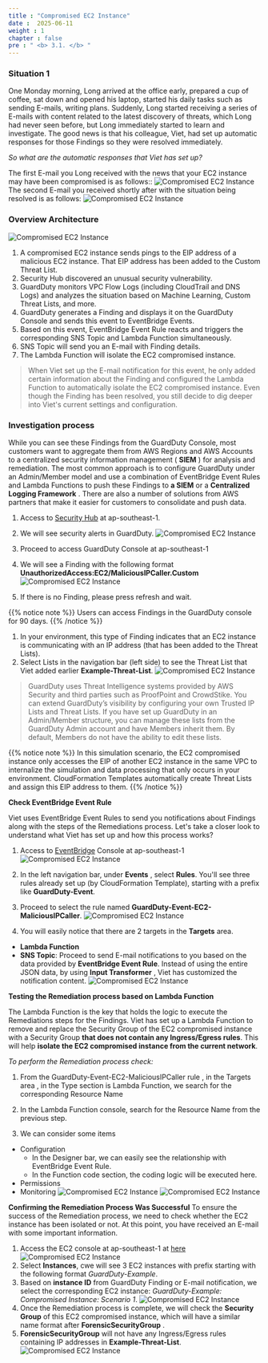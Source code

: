 ```yaml
---
title : "Compromised EC2 Instance"
date :  2025-06-11
weight : 1 
chapter : false
pre : " <b> 3.1. </b> "
---
```


### Situation 1
One Monday morning, Long arrived at the office early, prepared a cup of coffee, sat down and opened his laptop, started his daily tasks such as sending E-mails, writing plans. Suddenly, Long started receiving a series of E-mails with content related to the latest discovery of threats, which Long had never seen before, but Long immediately started to learn and investigate. The good news is that his colleague, Viet, had set up automatic responses for those Findings so they were resolved immediately.

*So what are the automatic responses that Viet has set up?*

The first E-mail you Long received with the news that your EC2 instance may have been compromised is as follows::
![Compromised EC2 Instance](/images/3.attack/3.1/1.png)
The second E-mail you received shortly after with the situation being resolved is as follows:
![Compromised EC2 Instance](/images/3.attack/3.1/2.png)

### Overview Architecture

![Compromised EC2 Instance](/images/3.attack/3.1/CompromisedEC2.png) 

1. A compromised EC2 instance sends pings to the EIP address of a malicious EC2 instance. That EIP address has been added to the Custom Threat List.
2. Security Hub discovered an unusual security vulnerability.
3. GuardDuty monitors VPC Flow Logs (including CloudTrail and DNS Logs) and analyzes the situation based on Machine Learning, Custom Threat Lists, and more.
4. GuardDuty generates a Finding and displays it on the GuardDuty Console and sends this event to EventBridge Events.
5. Based on this event, EventBridge Event Rule reacts and triggers the corresponding SNS Topic and Lambda Function simultaneously.
6. SNS Topic will send you an E-mail with Finding details.
8. The Lambda Function will isolate the EC2 compromised instance.

> When Viet set up the E-mail notification for this event, he only added certain information about the Finding and configured the Lambda Function to automatically isolate the EC2 compromised instance. Even though the Finding has been resolved, you still decide to dig deeper into Viet's current settings and configuration.

### Investigation process
While you can see these Findings from the GuardDuty Console, most customers want to aggregate them from AWS Regions and AWS Accounts to a centralized security information management ( **SIEM** ) for analysis and remediation. The most common approach is to configure GuardDuty under an Admin/Member model and use a combination of EventBridge Event Rules and Lambda Functions to push these Findings to **a SIEM** or a **Centralized Logging Framework** . There are also a number of solutions from AWS partners that make it easier for customers to consolidate and push data.

1. Access to [Security Hub](https://ap-southeast-1.console.aws.amazon.com/securityhub/home?region=ap-southeast-1#/) at ap-southeast-1.

2. We will see security alerts in GuardDuty.
![Compromised EC2 Instance](/images/3.attack/3.1/hub.png)

3. Proceed to access GuardDuty Console at ap-southeast-1

4. We will see a Finding with the following format **UnauthorizedAccess:EC2/MaliciousIPCaller.Custom**
![Compromised EC2 Instance](/images/3.attack/3.1/4.png)
5. If there is no Finding, please press refresh and wait.

{{% notice note %}}
Users can access Findings in the GuardDuty console for 90 days.
{{% /notice %}}

1. In your environment, this type of Finding indicates that an EC2 instance is communicating with an IP address (that has been added to the Threat Lists).
2. Select Lists in the navigation bar (left side) to see the Threat List that Viet added earlier **Example-Threat-List**.
![Compromised EC2 Instance](/images/3.attack/3.1/5.png)
> GuardDuty uses Threat Intelligence systems provided by AWS Security and third parties such as ProofPoint and CrowdStike. You can extend GuardDuty’s visibility by configuring your own Trusted IP Lists and Threat Lists. If you have set up GuardDuty in an Admin/Member structure, you can manage these lists from the GuardDuty Admin account and have Members inherit them. By default, Members do not have the ability to edit these lists.

{{% notice note %}}
In this simulation scenario, the EC2 compromised instance only accesses the EIP of another EC2 instance in the same VPC to internalize the simulation and data processing that only occurs in your environment. CloudFormation Templates automatically create Threat Lists and assign this EIP address to them.
{{% /notice %}}

**Check EventBridge Event Rule**

Viet uses EventBridge Event Rules to send you notifications about Findings along with the steps of the Remediations process. Let's take a closer look to understand what Viet has set up and how this process works?

1. Access to [EventBridge](https://ap-southeast-1.console.aws.amazon.com/events/home?region=ap-southeast-1#/) Console at ap-southeast-1
![Compromised EC2 Instance](/images/3.attack/3.1/6.png)
2. In the left navigation bar, under **Events** , select **Rules**. You'll see three rules already set up (by CloudFormation Template), starting with a prefix like **GuardDuty-Event**.

3. Proceed to select the rule named **GuardDuty-Event-EC2-MaliciousIPCaller**.
![Compromised EC2 Instance](/images/3.attack/3.1/7.png)
4. You will easily notice that there are 2 targets in the **Targets** area.
- **Lambda Function**
- **SNS Topic**: Proceed to send E-mail notifications to you based on the data provided by **EventBridge Event Rule**. Instead of using the entire JSON data, by using **Input Transformer** , Viet has customized the notification content.
![Compromised EC2 Instance](/images/3.attack/3.1/8.png)

**Testing the Remediation process based on Lambda Function**

The Lambda Function is the key that holds the logic to execute the Remediations steps for the Findings. Viet has set up a Lambda Function to remove and replace the Security Group of the EC2 compromised instance with a Security Group **that does not contain any Ingress/Egress rules**. This will help **isolate the EC2 compromised instance from the current network**.

*To perform the Remediation process check:*
1. From the GuardDuty-Event-EC2-MaliciousIPCaller rule , in the Targets area , in the Type section is Lambda Function, we search for the corresponding Resource Name 
2. In the Lambda Function console, search for the Resource Name from the previous step.

3. We can consider some items
- Configuration
    + In the Designer bar, we can easily see the relationship with EventBridge Event Rule.
    + In the Function code section, the coding logic will be executed here.
- Permissions
- Monitoring
![Compromised EC2 Instance](/images/3.attack/3.1/9.png)
![Compromised EC2 Instance](/images/3.attack/3.1/10.png)

**Confirming the Remediation Process Was Successful**
To ensure the success of the Remediation process, we need to check whether the EC2 instance has been isolated or not. At this point, you have received an E-mail with some important information.
1. Access the EC2 console at ap-southeast-1 at [here](https://ap-southeast-1.console.aws.amazon.com/ec2/home?region=ap-southeast-1#Overview:)
![Compromised EC2 Instance](/images/3.attack/3.1/11.png)
2. Select **Instances**, cwe will see 3 EC2 instances with prefix starting with the following format *GuardDuty-Example*.
3. Based on **instance ID**  from GuardDuty Finding or E-mail notification, we select the corresponding EC2 instance: *GuardDuty-Example: Compromised Instance: Scenario 1*.
![Compromised EC2 Instance](/images/3.attack/3.1/12.png)
4. Once the Remediation process is complete, we will check the **Security Group** of this EC2 compromised instance, which will have a similar name format after **ForensicSecurityGroup** .
5. **ForensicSecurityGroup** will not have any Ingress/Egress rules containing IP addresses in **Example-Threat-List**.
![Compromised EC2 Instance](/images/3.attack/3.1/13.png)



